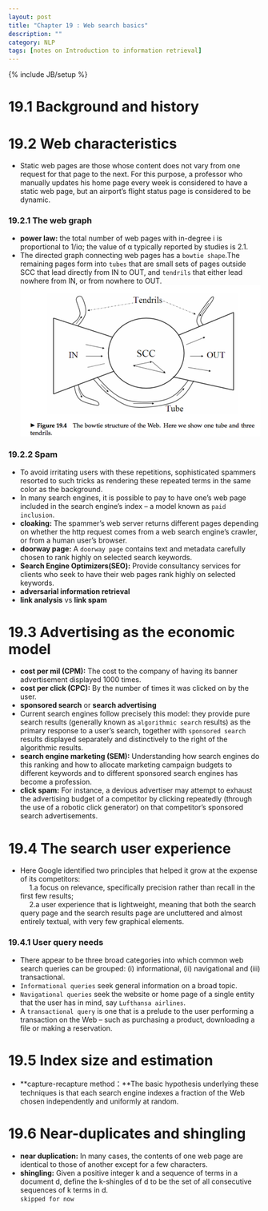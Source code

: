 ```yaml
---
layout: post
title: "Chapter 19 : Web search basics"
description: ""
category: NLP
tags: [notes on Introduction to information retrieval]
---
```

{% include JB/setup %}
# 19.1 Background and history
# 19.2 Web characteristics
* Static web pages are those whose content does not vary from one request for that page to the next. For this purpose, a professor who manually updates his home page every week is considered to have a static web page, but an airport’s flight status page is considered to be dynamic.  

### 19.2.1 The web graph
* **power law:** the total number of web pages with in-degree i is proportional to 1/iα; the value of α typically reported by studies is 2.1.  
* The directed graph connecting web pages has a `bowtie shape`.The remaining pages form into `tubes` that are small sets of pages outside SCC that lead directly from IN to OUT, and `tendrils` that either lead nowhere from IN, or from nowhere to OUT.   
![refer to figure 19.4](../snapshot/51.png) 

### 19.2.2 Spam
* To avoid irritating users with these repetitions, sophisticated spammers resorted to such tricks as rendering these repeated terms in the same color as the background.  
* In many search engines, it is possible to pay to have one’s web page included in the search engine’s index – a model known as `paid inclusion`.  
* **cloaking:** The spammer’s web server returns different pages depending on whether the http request comes from a web search engine’s crawler, or from a human user’s browser.  
* **doorway page:** A `doorway page` contains text and metadata carefully chosen to rank highly on selected search keywords.   
* **Search Engine Optimizers(SEO):** Provide consultancy services for clients who seek to have their web pages rank highly on selected keywords.  
* **adversarial information retrieval**  
* **link analysis** vs **link spam**  

# 19.3 Advertising as the economic model
* **cost per mil (CPM):** The cost to the company of having its banner advertisement displayed 1000 times.  
* **cost per click (CPC):** By the number of times it was clicked on by the user.   
* **sponsored search** or **search advertising**  
* Current search engines follow precisely this model: they provide pure search results (generally known as `algorithmic search` results) as the primary response to a user’s search, together with `sponsored search` results displayed separately and distinctively to the right of the algorithmic results.  
* **search engine marketing (SEM):** Understanding how search engines do this ranking and how to allocate marketing campaign budgets to different keywords and to different sponsored search engines has become a profession.  
* **click spam:** For instance, a devious advertiser may attempt to exhaust the advertising budget of a competitor by clicking repeatedly (through the use of a robotic click generator) on that competitor’s sponsored search advertisements.  

# 19.4 The search user experience
* Here Google identified two principles that helped it grow at the expense of its competitors:  
&emsp; 1.a focus on relevance, specifically precision rather than recall in the first few results;   
&emsp; 2.a user experience that is lightweight, meaning that both the search query page and the search results page are uncluttered and almost entirely textual, with very few graphical elements.   

### 19.4.1 User query needs
* There appear to be three broad categories into which common web search queries can be grouped: (i) informational, (ii) navigational and (iii) transactional.   
* `Informational queries` seek general information on a broad topic.  
* `Navigational queries` seek the website or home page of a single entity that the user has in mind, say `Lufthansa airlines`.  
* A `transactional query` is one that is a prelude to the user performing a transaction on the Web – such as purchasing a product, downloading a file or making a reservation.  

# 19.5 Index size and estimation
* **capture-recapture method：**The basic hypothesis underlying these techniques is that each search engine indexes a fraction of the Web chosen independently and uniformly at random.  

# 19.6 Near-duplicates and shingling
* **near duplication:** In many cases, the contents of one web page are identical to those of another except for a few characters.  
* **shingling:** Given a positive integer k and a sequence of terms in a document d, define the k-shingles of d to be the set of all consecutive sequences of k terms in d.   
`skipped for now`

 